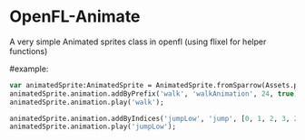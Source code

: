 # OpenFL-Animate
A very simple Animated sprites class in openfl (using flixel for helper functions)

#example:
```hx
var animatedSprite:AnimatedSprite = AnimatedSprite.fromSparrow(Assets.playerSparrow);
animatedSprite.animation.addByPrefix('walk', 'walkAnimation', 24, true);
animatedSprite.animation.play('walk');

animatedSprite.animation.addByIndices('jumpLow', 'jump', [0, 1, 2, 3, 2, 1, 0], "", 24, false);
animatedSprite.animation.play('jumpLow');
```
